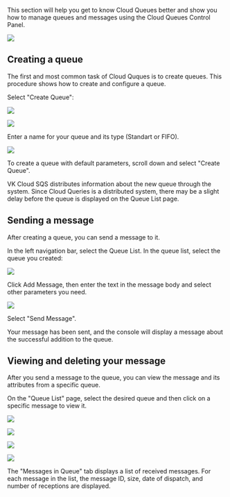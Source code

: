 This section will help you get to know Cloud Queues better and show you how to manage queues and messages using the Cloud Queues Control Panel.

![](./assets/helpjuice_production-2fuploads-2fupload-2fimage-2f7055-2fdirect-2f1619512919259-1619512919259.png)

## Creating a queue

The first and most common task of Cloud Quques is to create queues. This procedure shows how to create and configure a queue.

Select "Create Queue":

![](./assets/helpjuice_production-2fuploads-2fupload-2fimage-2f7055-2fdirect-2f1619529098262-1619529098262.png)

![](./assets/helpjuice_production-2fuploads-2fupload-2fimage-2f7055-2fdirect-2f1619529049088-1619529049088.png)

Enter a name for your queue and its type (Standart or FIFO).

![](./assets/helpjuice_production-2fuploads-2fupload-2fimage-2f7055-2fdirect-2f1619529155251-1619529155251.png)

To create a queue with default parameters, scroll down and select "Create Queue".

VK Cloud SQS distributes information about the new queue through the system. Since Cloud Queries is a distributed system, there may be a slight delay before the queue is displayed on the Queue List page.

## Sending a message

After creating a queue, you can send a message to it.

In the left navigation bar, select the Queue List. In the queue list, select the queue you created:

![](./assets/helpjuice_production-2fuploads-2fupload-2fimage-2f7055-2fdirect-2f1619529227308-1619529227308.png)

Click Add Message, then enter the text in the message body and select other parameters you need.

![](./assets/helpjuice_production-2fuploads-2fupload-2fimage-2f7055-2fdirect-2f1619529310155-1619529310155.png)

Select "Send Message".

Your message has been sent, and the console will display a message about the successful addition to the queue.

## Viewing and deleting your message

After you send a message to the queue, you can view the message and its attributes from a specific queue.

On the "Queue List" page, select the desired queue and then click on a specific message to view it.

![](./assets/helpjuice_production-2fuploads-2fupload-2fimage-2f7055-2fdirect-2f1619529450805-1619529450805.png)

![](./assets/helpjuice_production-2fuploads-2fupload-2fimage-2f7055-2fdirect-2f1619529491828-1619529491828.png)

![](./assets/helpjuice_production-2fuploads-2fupload-2fimage-2f7055-2fdirect-2f1619529516071-1619529516071.png)

![](./assets/helpjuice_production-2fuploads-2fupload-2fimage-2f7055-2fdirect-2f1619529560966-1619529560966.png)

The "Messages in Queue" tab displays a list of received messages. For each message in the list, the message ID, size, date of dispatch, and number of receptions are displayed.
